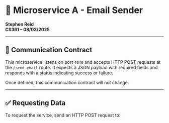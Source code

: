 # 📧 Microservice A - Email Sender
**Stephen Reid**  
**CS361 – 08/03/2025**

---

## 📜 Communication Contract

This microservice listens on port `4040` and accepts HTTP POST requests at the `/send-email` route. It expects a JSON payload with required fields and responds with a status indicating success or failure.

Once defined, this communication contract will not change.

---

## ✅ Requesting Data

To request the service, send an HTTP POST request to:

